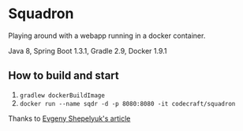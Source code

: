 # Squadron

Playing around with a webapp running in a docker container.

Java 8, Spring Boot 1.3.1, Gradle 2.9, Docker 1.9.1

## How to build and start
1. `gradlew dockerBuildImage`
2. `docker run --name sqdr -d -p 8080:8080 -it codecraft/squadron`

Thanks to [Evgeny Shepelyuk's article](http://eshepelyuk.github.io/2015/12/15/jvm-microservice-sdkman-gradle.html "Evgeny Shepelyuk's article")
